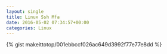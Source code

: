 ```yaml
---
layout: single                                                                                                              
title: Linux Ssh Mfa                                                                                                                       
date: 2016-05-02 07:34:57+00:00                                                                                                                        
categories: Linux                                                                                                                
---                                                                                                                              
```


{% gist makeittotop/001ebbccf026ac649d3992f77e77e8dd %}                                                                                                           

